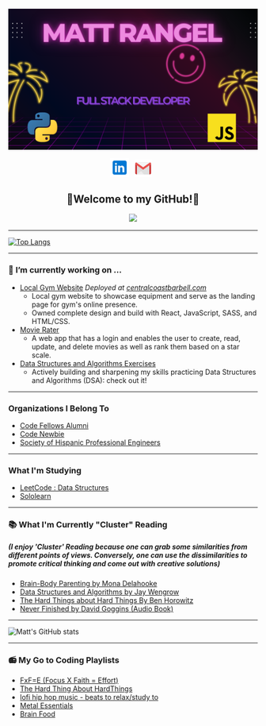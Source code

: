 ![header img here](./images/header-dev.png)

<p align="center">
<!-- I have a theory that GitHub does not support the ability to open a link in a new tab. I could only find evidence that it is not possible. -->
<a href="https://www.linkedin.com/in/rangel-matt/" target="_blank" rel="noopener noreferrer"><img height="38" src="./images/linkedin.png"></a>&nbsp;&nbsp;
<!-- <a href="https://dev.to/hexxking" target="_blank" rel="noopener noreferrer"><img height="35" src="./images/dev.png"></a>&nbsp;&nbsp; -->
<a href="mailto:mattrangel@gmail.com" target="_blank" rel="noopener noreferrer"><img height="35" src="./images/gmail.png"></a>&nbsp;&nbsp;
<!-- <a href="https://dev.to/hexxking" target="_blank" rel="noopener noreferrer"><img height="35" src="./images/dev.png"></a>&nbsp;&nbsp; -->
</p>

<h2 align="center">🤘Welcome to my GitHub!🤘</h2>

<p align="center">
<img src="https://visitor-badge.glitch.me/badge?page_id=rangelMatt.rangelMatt" width="110px">
</p>

---------------------

[![Top Langs](https://github-readme-stats-git-masterrstaa-rickstaa.vercel.app/api/top-langs/?username=rangelMatt&layout=compact&theme=midnight-purple&card_width=800&langs_count=10)](https://github.com/HexxKing/github-readme-stats)

---------------------

### 🔭 **I’m currently working on ...**

- [Local Gym Website](https://github.com/rangelMatt/gym-web-app) *Deployed at [centralcoastbarbell.com](https://centralcoastbarbell.com)*
  - Local gym website to showcase equipment and serve as the landing page for gym's online presence.
  - Owned complete design and build with React, JavaScript, SASS, and HTML/CSS.
- [Movie Rater](https://github.com/rangelMatt/todo)
  - A web app that has a login and enables the user to create, read, update, and delete movies as well as rank them based on a star scale.
- [Data Structures and Algorithms Exercises](https://github.com/rangelMatt/dsa-exercises/blob/main/README.md)
  - Actively building and sharpening my skills practicing Data Structures and Algorithms (DSA): check out it!
  <!-- - Frontend
  - Backend -->

---------------------

### **Organizations I Belong To**

- [Code Fellows Alumni](https://www.linkedin.com/school/code-fellows/people/)
- [Code Newbie](https://www.codenewbie.org/)
- [Society of Hispanic Professional Engineers](https://shpe.soe.ucsc.edu/shpe-national)

---------------------

<h3> What I'm Studying</h3>

- [LeetCode : Data Structures](https://leetcode.com/rangelMatt/)
- [Sololearn](https://www.sololearn.com/profile/25311355)

---------------------

<h3> 📚 What I'm Currently "Cluster" Reading</h3>

<h5>(I enjoy 'Cluster' Reading because one can grab some similarities from different points of views. Conversely, one can use the dissimilarities to promote critical thinking and come out with creative solutions)</h5>

- [Brain-Body Parenting by Mona Delahooke](https://monadelahooke.com/brain-body-parenting/)
- [Data Structures and Algorithms by Jay Wengrow](https://www.amazon.com/Common-Sense-Guide-Structures-Algorithms-Second-dp-1680507222/dp/1680507222/ref=dp_ob_title_bk5)
- [The Hard Things about Hard Things By Ben Horowitz](https://www.amazon.com/Hard-Thing-About-Things-Building/dp/0062273205)
- [Never Finished by David Goggins (Audio Book)](https://davidgoggins.com/)

---------------------

![Matt's GitHub stats](https://github-readme-stats-git-masterrstaa-rickstaa.vercel.app/api?username=rangelMatt&show_icons=true&theme=transparent)

---------------------
<h3>📻 My Go to Coding Playlists</h3>

  - [FxF=E (Focus X Faith = Effort)](https://open.spotify.com/playlist/0kyldDeWZ7KDCoM74eiaIM?si=d6084a4c949d499a)
  - [The Hard Thing About HardThings](https://open.spotify.com/playlist/7niXfDop7ANDPWCEes7qp9?si=5b3be2c1cbca4fdc)
  - [lofi hip hop music - beats to relax/study to](https://open.spotify.com/playlist/0vvXsWCC9xrXsKd4FyS8kM?si=6c21dcd234ad44c0)
  - [Metal Essentials](https://open.spotify.com/playlist/37i9dQZF1DWWOaP4H0w5b0?si=cff9c46b446c489a)
  - [Brain Food](https://open.spotify.com/playlist/37i9dQZF1DWXLeA8Omikj7?si=9e645b5d16dc4ac9)

<!--
**rangelMatt/rangelMatt** is a ✨ _special_ ✨ repository because its `README.md` (this file) appears on your GitHub profile.

Here are some ideas to get you started:

- 🔭 I’m currently working on ...
- 🌱 I’m currently learning ...
- 👯 I’m looking to collaborate on ...
- 🤔 I’m looking for help with ...
- 💬 Ask me about ...
- 📫 How to reach me: ...
- 😄 Pronouns: ...
- ⚡ Fun fact: ...
-->
